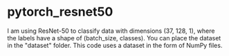 # pytorch_resnet50
I am using ResNet-50 to classify data with dimensions (37, 128, 1), where the labels have a shape of (batch_size, classes).
You can place the dataset in the "dataset" folder. This code uses a dataset in the form of NumPy files.
